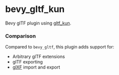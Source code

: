 # bevy_gltf_kun

<!-- cargo-rdme start -->

Bevy glTF plugin using [gltf_kun](https://crates.io/crates/gltf_kun).

### Comparison

Compared to `bevy_gltf`, this plugin adds support for:

- Arbitrary glTF extensions
- glTF exporting
- [glXF](https://github.com/KhronosGroup/glXF) import and export

<!-- cargo-rdme end -->
